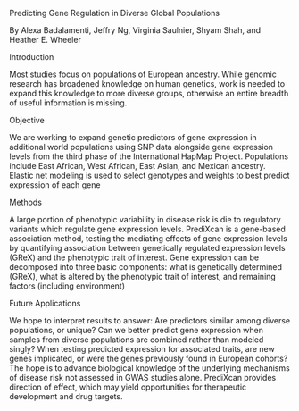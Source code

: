 Predicting Gene Regulation in Diverse Global Populations

  By Alexa Badalamenti, Jeffry Ng, Virginia Saulnier, Shyam Shah, and Heather E. Wheeler

Introduction

  Most studies focus on populations of European ancestry. While genomic research has broadened knowledge on human genetics, work is needed to expand this knowledge to more diverse groups, otherwise an entire breadth of useful information is missing.
  
Objective

  We are working to expand genetic predictors of gene expression in additional world populations using SNP data alongside gene expression levels from the third phase of the International HapMap Project.
      Populations include East African, West African, East Asian, and Mexican ancestry.
      Elastic net modeling is used to select genotypes and weights to best predict expression of each gene

Methods

  A large portion of phenotypic variability in disease risk is die to regulatory variants which regulate gene expression levels. PrediXcan is a gene-based association method, testing the mediating effects of gene expression levels by quantifying association between genetically regulated expression levels (GReX) and the phenotypic trait of interest.
  Gene expression can be decomposed into three basic components: what is genetically determined (GReX), what is altered by the phenotypic trait of interest, and remaining factors (including environment)

Future Applications

  We hope to interpret results to answer:
     Are predictors similar among diverse populations, or unique?
      Can we better predict gene expression when samples from diverse populations are combined rather than modeled singly?
     When testing predicted expression for associated traits, are new genes implicated, or were the genes previously found in European cohorts?
  The hope is to advance biological knowledge of the underlying mechanisms of disease risk not assessed in GWAS studies alone. PrediXcan provides direction of effect, which may yield opportunities for therapeutic development and drug targets.
